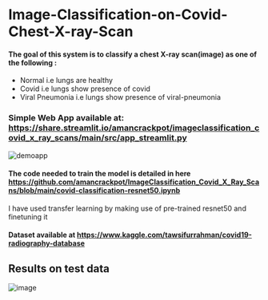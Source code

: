 # Image-Classification-on-Covid-Chest-X-ray-Scan
#### The goal of this system is to classify a chest X-ray scan(image) as one of the following :
- Normal i.e lungs are healthy
- Covid i.e lungs show presence of covid
- Viral Pneumonia i.e lungs show presence of viral-pneumonia

### Simple Web App available at: https://share.streamlit.io/amancrackpot/imageclassification_covid_x_ray_scans/main/src/app_streamlit.py
![demoapp](https://github.com/amancrackpot/ImageClassification_Covid_X_Ray_Scans/blob/main/Results/webap1p.gif)

#### The code needed to train the model is detailed in here https://github.com/amancrackpot/ImageClassification_Covid_X_Ray_Scans/blob/main/covid-classification-resnet50.ipynb
I have used transfer learning by making use of pre-trained resnet50 and finetuning it

#### Dataset available at https://www.kaggle.com/tawsifurrahman/covid19-radiography-database
## Results on test data
![image](https://github.com/amancrackpot/ImageClassification_Covid_X_Ray_Scans/blob/main/Results/test_stats.png)
